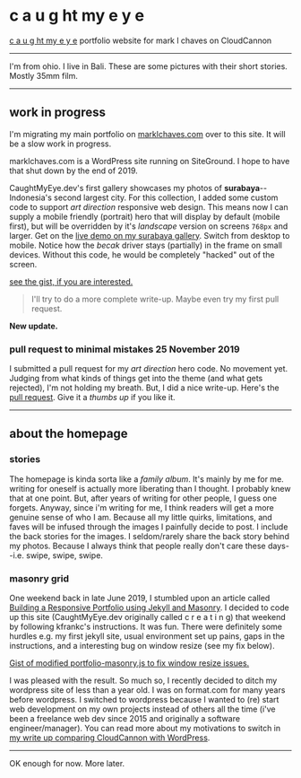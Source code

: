 # c a u g ht my e y e
[c a u g ht my e y e](https://caughtmyeye.dev) portfolio website for mark l chaves on CloudCannon

---

I'm from ohio. I live in Bali. These are some pictures with their short stories. Mostly 35mm film.

---

## work in progress

I'm migrating my main portfolio on [marklchaves.com](https://marklchaves.com) over to this site. It will be a slow work in progress. 

marklchaves.com is a WordPress site running on SiteGround. I hope to have that shut down by the end of 2019.

CaughtMyEye.dev's first gallery showcases my photos of **surabaya**--Indonesia's second largest city. For this collection, I added some custom code to support _art direction_ responsive web design. This means now I can supply a mobile friendly (portrait) hero that will display by default (mobile first), but will be overridden by it's _landscape_ version on screens `768px` and larger. Get on the [live demo on my surabaya gallery](https://caughtmyeye.dev/photography/surabaya/). Switch from desktop to mobile. Notice how the _becak_ driver stays (partially) in the frame on small devices. Without this code, he would be completely "hacked" out of the screen.

[see the gist, if you are interested.](https://gist.github.com/marklchaves/589cf392b5076d46b5fc0037bff7e74e)

> I'll try to do a more complete write-up. Maybe even try my first pull request.

**New update.**

### pull request to minimal mistakes 25 November 2019

I submitted a pull request for my _art direction_ hero code. No movement yet. Judging from what kinds of things get into the theme (and what gets rejected), I'm not holding my breath. But, I did a nice write-up. Here's the [pull request](https://github.com/mmistakes/minimal-mistakes/pull/2331). Give it a _thumbs up_ if you like it.

---

## about the homepage

### stories

The homepage is kinda sorta like a _family album_. It's mainly by me for me. writing for oneself is actually more liberating than I thought. I probably knew that at one point. But, after years of writing for other people, I guess one forgets. Anyway, since i'm writing for me, I think readers will get a more genuine sense of who I am. Because all my little quirks, limitations, and faves will be infused through the images I painfully decide to post. I include the back stories for the images. I seldom/rarely share the back story behind my photos. Because I always think that people really don't care these days--i.e. swipe, swipe, swipe.

### masonry grid

One weekend back in late June 2019, I stumbled upon an article called [Building a Responsive Portfolio using Jekyll and Masonry](https://kfrankc.com/posts/2019/03/07/jekyll-masonry#result). I decided to code up this site (CaughtMyEye.dev originally called c r e a t i n g) that weekend by following kfrankc's instructions. It was fun. There were definitely some hurdles e.g. my first jekyll site, usual environment set up pains, gaps in the instructions, and a interesting bug on window resize (see my fix below).

[Gist of modified portfolio-masonry.js to fix window resize issues.](https://gist.github.com/marklchaves/bbd7f88032c67582774fe4f6343f6ff4)

I was pleased with the result. So much so, I recently decided to ditch my wordpress site of less than a year old. I was on format.com for many years before wordpress. I switched to wordpress because I wanted to (re) start web development on my own projects instead of others all the time (i've been a freelance web dev since 2015 and originally a software engineer/manager). You can read more about my motivations to switch in [my write up comparing CloudCannon with WordPress](https://medium.com/@marklchaves/cloudcannon-versus-wordpress-e0ff63fdb4c0).

---

OK enough for now. More later.
